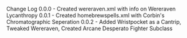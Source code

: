 Change Log
0.0.0 - Created wereraven.xml with info on Wereraven Lycanthropy
0.0.1 - Created homebrewspells.xml with Corbin's Chromatographic Seperation
0.0.2 - Added Wristpocket as a Cantrip, Tweaked Wereraven, Created Arcane Desperato Fighter Subclass